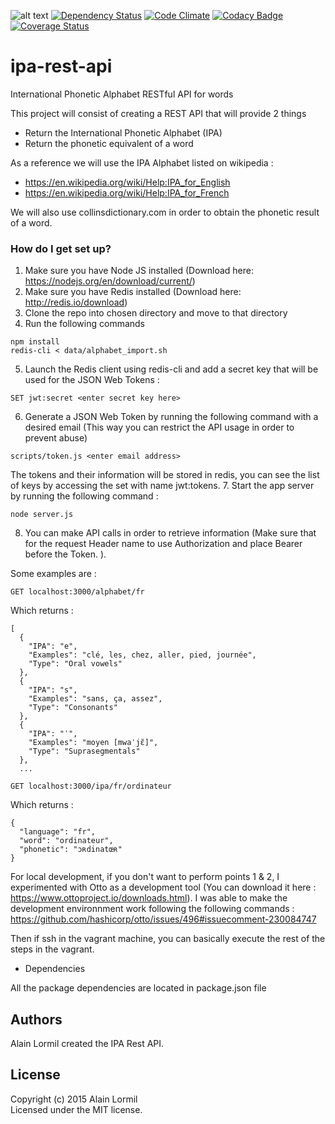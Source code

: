 ![alt text](https://codeship.com/projects/4f58b2d0-198e-0134-4a63-425fa58bd06d/status?branch=master "Codeship build status")
[![Dependency Status](https://gemnasium.com/badges/github.com/alormil/ipa-rest-api.svg)](https://gemnasium.com/github.com/alormil/ipa-rest-api)
[![Code Climate](https://codeclimate.com/github/alormil/ipa-rest-api/badges/gpa.svg)](https://codeclimate.com/github/alormil/ipa-rest-api)
[![Codacy Badge](https://api.codacy.com/project/badge/Grade/dcc5e6b267134cf487373bbd8d449719)](https://www.codacy.com/app/alormil/ipa-rest-api?utm_source=github.com&amp;utm_medium=referral&amp;utm_content=alormil/ipa-rest-api&amp;utm_campaign=Badge_Grade)
[![Coverage Status](https://coveralls.io/repos/github/alormil/ipa-rest-api/badge.svg?branch=master)](https://coveralls.io/github/alormil/?branch=master)

# ipa-rest-api
International Phonetic Alphabet RESTful API for words

This project will consist of creating a REST API that will provide 2 things

- Return the International Phonetic Alphabet (IPA)
- Return the phonetic equivalent of a word

As a reference we will use the IPA Alphabet listed on wikipedia :

- https://en.wikipedia.org/wiki/Help:IPA_for_English
- https://en.wikipedia.org/wiki/Help:IPA_for_French

We will also use collinsdictionary.com in order to obtain the phonetic result of a word.

### How do I get set up? ###

1. Make sure you have Node JS installed (Download here: https://nodejs.org/en/download/current/)
2. Make sure you have Redis installed (Download here: http://redis.io/download)
3. Clone the repo into chosen directory and move to that directory
4. Run the following commands
```
npm install
redis-cli < data/alphabet_import.sh
```
5. Launch the Redis client using redis-cli and add a secret key that will be used for the JSON Web Tokens :
```
SET jwt:secret <enter secret key here>
```
6. Generate a JSON Web Token by running the following command with a desired email (This way you can restrict the API usage in order to prevent abuse)
```
scripts/token.js <enter email address>
```
The tokens and their information will be stored in redis, you can see the list of keys by accessing the set with name jwt:tokens.
7. Start the app server by running the following command :
```
node server.js
```
8. You can make API calls in order to retrieve information (Make sure that for the request Header name to use Authorization and place Bearer before the Token. ).

Some examples are :
```
GET localhost:3000/alphabet/fr
```
Which returns :
```
[
  {
    "IPA": "e",
    "Examples": "clé, les, chez, aller, pied, journée",
    "Type": "Oral vowels"
  },
  {
    "IPA": "s",
    "Examples": "sans, ça, assez",
    "Type": "Consonants"
  },
  {
    "IPA": "ˈ",
    "Examples": "moyen [mwaˈjɛ̃]",
    "Type": "Suprasegmentals"
  },
  ...
```
```
GET localhost:3000/ipa/fr/ordinateur
```
Which returns :
```
{
  "language": "fr",
  "word": "ordinateur",
  "phonetic": "ɔʀdinatœʀ"
}
```

For local development, if you don't want to perform points 1 & 2, I experimented with Otto as a development tool (You can download it here : https://www.ottoproject.io/downloads.html).
I was able to make the development environnment work following the following commands : https://github.com/hashicorp/otto/issues/496#issuecomment-230084747

Then if ssh in the vagrant machine, you can basically execute the rest of the steps in the vagrant.

* Dependencies

All the package dependencies are located in package.json file

## Authors
Alain Lormil created the IPA Rest API.

## License
Copyright (c) 2015 Alain Lormil  
Licensed under the MIT license.
